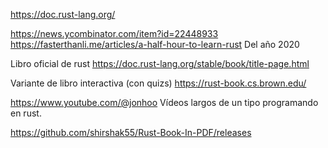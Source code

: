 https://doc.rust-lang.org/

https://news.ycombinator.com/item?id=22448933
https://fasterthanli.me/articles/a-half-hour-to-learn-rust
Del año 2020

Libro oficial de rust
https://doc.rust-lang.org/stable/book/title-page.html

Variante de libro interactiva (con quizs)
https://rust-book.cs.brown.edu/

https://www.youtube.com/@jonhoo
Vídeos largos de un tipo programando en rust.

https://github.com/shirshak55/Rust-Book-In-PDF/releases

